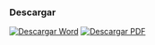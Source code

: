 
### Descargar

<a href="#"><img src="../imagenes/icono-word.png" alt="Descargar Word"></a> <a href="reglamento-buen-gobierno.pdf"><img src="../imagenes/icono-pdf.png" alt="Descargar PDF"></a>
